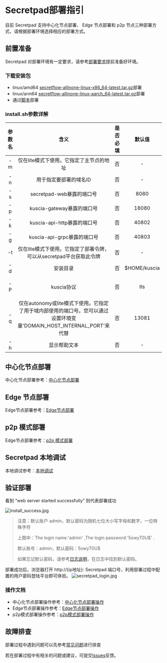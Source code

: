 # Secretpad部署指引

目前 Secretpad 支持中心化节点部署、 Edge 节点部署和 p2p 节点三种部署方式，请根据部署环境选择相应的部署方式。

## 前置准备

Secretpad 对部署环境有一定要求，请参考[部署要求](./request.md)提前准备好环境。

### 下载安装包

- linux/amd64 [secretflow-allinone-linux-x86_64-latest.tar.gz](https://secretflow-public.oss-cn-hangzhou.aliyuncs.com/mvp-packages/secretflow-allinone-linux-x86_64-latest.tar.gz)部署
- linux/arm64 [secretflow-allinone-linux-aarch_64-latest.tar.gz](https://secretflow-public.oss-cn-hangzhou.aliyuncs.com/mvp-packages/secretflow-allinone-linux-aarch_64-latest.tar.gz)部署
- 通过[脚本](https://github.com/secretflow/secretpad/blob/main/scripts/install.sh)部署

### install.sh参数详解

| 参数名 |                                       含义                                       | 是否必填 |     默认值      |      可选项
|:---:|:------------------------------------------------------------------------------:|:----:|:------------:|:--------------:|
| -m  |                             仅在lite模式下使用。它指定了主节点的地址                             |  否   |      -       |       -        |
| -n  |                                  用于指定要部署的域名ID                                  |  否   |      -       |       -        |
| -s  |                              secretpad-web暴露的端口号                               |  否   |     8080     |       -        |
| -p  |                              kuscia-gateway暴露的端口号                              |  否   |    18080     |       -        |
| -k  |                             kuscia-api-http暴露的端口号                              |  否   |    40802     |       -        |
| -g  |                             kuscia-api-grpc暴露的端口号                              |  否   |    40803     |       -        |
| -t  |                    仅在lite模式下使用。它指定了部署令牌，可以从secretpad平台获取此令牌                    |  否   |      -       |
| -d  |                                      安装目录                                      |  否   | $HOME/kuscia |       -        |
| -P  |                                    kuscia协议                                    |  否   |     tls      | tls、notls、mtls |
| -q  | 仅在autonomy或lite模式下使用。它指定了用于域内部使用的端口号。您可以通过设置环境变量'DOMAIN_HOST_INTERNAL_PORT'来代替 |  否   |    13081     |       -        |
| -h  |                                     显示帮助文本                                     |  否   |      -       |       -        |

## 中心化节点部署

中心化节点部署参考：[中心化节点部署](./master.md)

## Edge 节点部署

Edge节点部署参考：[Edge节点部署](./edge.md)

## p2p 模式部署

Edge节点部署参考：[p2p 模式部署](./p2p.md)

## Secretpad 本地调试

本地调试参考：[本地调试](../development/ru_in_idea_cn.md)

## 验证部署

看到 “web server started successfully” 则代表部署成功

![install_success.jpg](../imgs/install_success.jpg)

> 注意：默认账户 admin，默认密码为随机七位大小写字母和数字，一位特殊字符
>
> 上图中：The login name:'admin' ,The login password:'5owyT0U$' .
>
> 默认账号：admin，默认密码：5owyT0U$
>
> 如果忘记默认密码，请参考[日志说明](./log.md#secretpad默认密码查看)，在日志中找到默认密码。

部署成功后，浏览器打开 http://{ip地址}: Secretpad 端口号，利用部署过程中配置的用户密码登陆平台即可体验。
![secretpad_login.jpg](../imgs/secretpad_login.jpg)

### 操作文档

- 中心化节点部署操作参考：[中心化节点部署操作](../operation/master.md)
- Edge节点部署操作参考：[Edge节点部署操作](../operation/edge.md)
- p2p模式部署操作参考：[p2p模式部署操作](../operation/p2p.md)

## 故障排查

部署过程中遇到问题可以先参考[常见问题](../asked/qa.md)进行排查

若在部署过程中有相关的问题或建议，可提交[Issues](https://github.com/secretflow/secretpad/issues)反馈。
